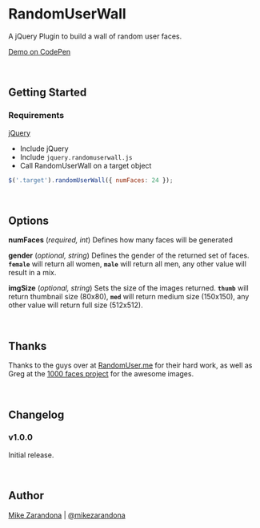 # RandomUserWall

A jQuery Plugin to build a wall of random user faces.

[Demo on CodePen](http://codepen.io/mike-zarandona/full/GkmCb)

<br />



## Getting Started

### Requirements

[jQuery](http://jquery.com/)

+ Include jQuery
+ Include `jquery.randomuserwall.js`
+ Call RandomUserWall on a target object
```javascript
$('.target').randomUserWall({ numFaces: 24 });
```

<br />



## Options

**numFaces** (_required, int_)
Defines how many faces will be generated

**gender** (_optional, string_)
Defines the gender of the returned set of faces.  **`female`** will return all women, **`male`** will return all men, any other value will result in a mix.

**imgSize** (_optional, string_)
Sets the size of the images returned.  **`thumb`** will return thumbnail size (80x80), **`med`** will return medium size (150x150), any other value will return full size (512x512).

<br />



## Thanks

Thanks to the guys over at [RandomUser.me](http://randomuser.me) for their hard work, as well as Greg at the [1000 faces project](https://www.flickr.com/photos/gregpc/) for the awesome images.

<br />



## Changelog

### v1.0.0
Initial release.

<br />



## Author

[Mike Zarandona](http://mikezarandona.com) | [@mikezarandona](http://twitter.com/mikezarandona)
